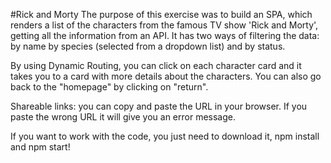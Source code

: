 #Rick and Morty
The purpose of this exercise was to build an SPA, which renders a list of the characters from the famous TV show 'Rick and Morty', getting all the information from an API. It has two ways of filtering the data: by name by species (selected from a dropdown list) and by status.

By using Dynamic Routing, you can click on each character card and it takes you to a card with more details about the characters. You can also go back to the "homepage" by clicking on "return".

Shareable links: you can copy and paste the URL in your browser. If you paste the wrong URL it will give you an error message.


If you want to work with the code, you just need to download it, npm install and npm start!

